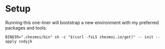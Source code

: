 # Setup

Running this one-liner will bootstrap a new environment with my preferred packages and tools.

```
BINDIR=".chezmoi/bin" sh -c "$(curl -fsLS chezmoi.io/get)" -- init --apply codyjk
```
